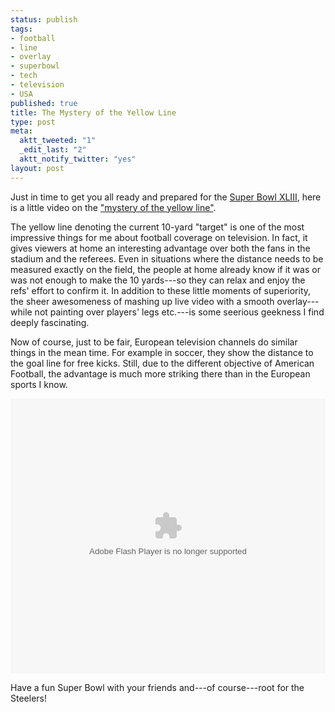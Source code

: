 ```yaml
--- 
status: publish
tags: 
- football
- line
- overlay
- superbowl
- tech
- television
- USA
published: true
title: The Mystery of the Yellow Line
type: post
meta: 
  aktt_tweeted: "1"
  _edit_last: "2"
  aktt_notify_twitter: "yes"
layout: post
---
```

Just in time to get you all ready and prepared for the <a href="http://en.wikipedia.org/wiki/Super_Bowl_XLIII">Super Bowl XLIII</a>, here is a little video on the <a href="http://www.fandome.com/video/107610/The-Mystery-of-the-Yellow-Line/">"mystery of the yellow line"</a>.

The yellow line denoting the current 10-yard "target" is one of the most impressive things for me about football coverage on television. In fact, it gives viewers at home an interesting advantage over both the fans in the stadium and the referees. Even in situations where the distance needs to be measured exactly on the field, the people at home already know if it was or was not enough to make the 10 yards---so they can relax and enjoy the refs' effort to confirm it. In addition to these little moments of superiority, the sheer awesomeness of mashing up live video with a smooth overlay---while not painting over players' legs etc.---is some seerious geekness I find deeply fascinating.

Now of course, just to be fair, European television channels do similar things in the mean time. For example in soccer, they show the distance to the goal line for free kicks. Still, due to the different objective of American Football, the advantage is much more striking there than in the European sports I know.

<object width="504" height="440"><param name="allowScriptAccess" value="always" /><param name="allownetworking" value="all" /><param name="wmode" value="transparent" /><param name="quality" value="high" /><param name="flashvars" value="stretching=exactfit&autostart=false&backcolor=234463&frontcolor=FFFFFF&lightcolor=B7B7B7&enablejs=true&volume=100&logo=http://www.fandome.com/img/watermark.png&image=http://s3.amazonaws.com/lazyimgbig/107610.jpg&link=http://www.fandome.com/video/107610/The-Mystery-of-the-Yellow-Line/&linktarget=_blank&linkfromdisplay=true&plugins=yourlytics-1,quickkeys-1,googlytics-1,viral-1&yourlytics.callback=http://www.fandome.com/ajax/updateViews.php?vid=107610&viral.onpause=false&file=http://s3.amazonaws.com/lazyjock/107610.flv" /><param name="src" value="http://www.fandome.com/flashplayer/sportsbox.swf" /><embed src="http://www.fandome.com/flashplayer/sportsbox.swf" type="application/x-shockwave-flash" id="videoId" name="videoId" allowscriptaccess="always" allownetworking="all" quality="high" allowfullscreen="true" wmode ="transparent" width="504" height="440" flashvars="stretching=exactfit&autostart=false&backcolor=234463&frontcolor=FFFFFF&lightcolor=B7B7B7&enablejs=true&volume=100&logo=http://www.fandome.com/img/watermark.png&image=http://s3.amazonaws.com/lazyimgbig/107610.jpg&link=http://www.fandome.com/video/107610/The-Mystery-of-the-Yellow-Line/&linktarget=_blank&linkfromdisplay=true&plugins=yourlytics-1,quickkeys-1,googlytics-1,viral-1&yourlytics.callback=http://www.fandome.com/ajax/updateViews.php?vid=107610&viral.onpause=false&file=http://s3.amazonaws.com/lazyjock/107610.flv"></embed></object>

Have a fun Super Bowl with your friends and---of course---root for the Steelers!
